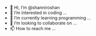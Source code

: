 - 👋 Hi, I’m @shanniroshan
- 👀 I’m interested in coding ...
- 🌱 I’m currently learning programming ...
- 💞️ I’m looking to collaborate on ...
- 📫 How to reach me ...

<!---
shanniroshan/shanniroshan is a ✨ special ✨ repository because its `README.md` (this file) appears on your GitHub profile.
You can click the Preview link to take a look at your changes.
--->
